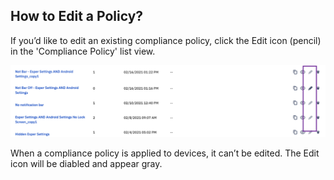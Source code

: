 ## How to Edit a Policy?

  

If you’d like to edit an existing compliance policy, click the Edit icon (pencil) in the 'Compliance Policy' list view.

  
![Edit policy](./images/EditPolicy.png)

  

When a compliance policy is applied to devices, it can’t be edited. The Edit icon will be diabled and appear gray.